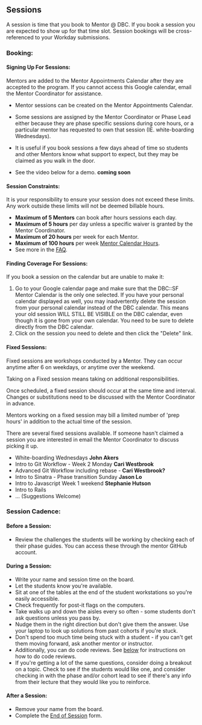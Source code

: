 ## Sessions

A session is time that you book to Mentor @ DBC. If you book a session you are expected to show up for that time slot. Session bookings will be cross-referenced to your Workday submissions.

### Booking:

#### Signing Up For Sessions:
Mentors are added to the Mentor Appointments Calendar after they are accepted to the program. If you cannot access this Google calendar, email the Mentor Coordinator for assistance.

- Mentor sessions can be created on the Mentor Appointments Calendar.
- Some sessions are assigned by the Mentor Coordinator or Phase Lead either because they are phase specific sessions during core hours, or a particular mentor has requested to own that session (IE. white-boarding Wednesdays).
- It is useful if you book sessions a few days ahead of time so students and other Mentors know what support to expect, but they may be claimed as you walk in the door.

- See the video below for a demo. **coming soon**

#### Session Constraints:
It is your responsibility to ensure your session does not exceed these limits. Any work outside these limits will not be deemed billable hours.

- **Maximum of 5 Mentors** can book after hours sessions each day.
- **Maximum of 5 hours** per day unless a specific waiver is granted by the Mentor Coordinator.
- **Maximum of 20 hours** per week for each Mentor.
- **Maximum of 100 hours** per week [Mentor Calendar Hours](http://google-calendar-hours.com/).
- See more in the [FAQ](faq.md).

#### Finding Coverage For Sessions:
If you book a session on the calendar but are unable to make it:

  1. Go to your Google calendar page and make sure that the DBC::SF Mentor Calendar is the only one selected. If you have your personal calendar displayed as well, you may inadvertently delete the session from your personal calendar instead of the DBC calendar. This means your old session WILL STILL BE VISIBLE on the DBC calendar, even though it is gone from your own calendar. You need to be sure to delete directly from the DBC calendar.
  2. Click on the session you need to delete and then click the "Delete" link.

#### Fixed Sessions:
Fixed sessions are workshops conducted by a Mentor. They can occur anytime after 6 on weekdays, or anytime over the weekend.

Taking on a Fixed session means taking on additional responsibilities.

Once scheduled, a fixed session should occur at the same time and interval. Changes or substitutions need to be discussed with the Mentor Coordinator in advance.

Mentors working on a fixed session may bill a limited number of 'prep hours' in addition to the actual time of the session.

There are several fixed sessions available. If someone hasn't claimed a session you are interested in email the Mentor Coordinator to discuss picking it up.
  - White-boarding Wednesdays **John Akers**
  - Intro to Git Workflow - Week 2 Monday **Cari Westbrook**
  - Advanced Git Workflow including rebase - **Cari Westbrook?**
  - Intro to Sinatra - Phase transition Sunday **Jason Lo**
  - Intro to Javascript Week 1 weekend **Stephanie Hutson**
  - Intro to Rails
  - ... (Suggestions Welcome)

### Session Cadence:

#### Before a Session:
- Review the challenges the students will be working by checking each of their phase guides. You can access these through the mentor GitHub account.

#### During a Session:
- Write your name and session time on the board.
- Let the students know you're available.
- Sit at one of the tables at the end of the student workstations so you're easily accessible.
- Check frequently for post-it flags on the computers.
- Take walks up and down the aisles every so often - some students don't ask questions unless you pass by.
- Nudge them in the right direction but don't give them the answer. Use your laptop to look up solutions from past cohorts if you're stuck.
- Don't spend too much time being stuck with a student - if you can't get them moving forward, ask another mentor or instructor.
- Additionally, you can do code reviews. See [below](code-review.md) for instructions on how to do code reviews.
- If you're getting a lot of the same questions, consider doing a breakout on a topic. Check to see if the students would like one, and consider checking in with the phase and/or cohort lead to see if there's any info from their lecture that they would like you to reinforce.

#### After a Session:
- Remove your name from the board.
- Complete the [End of Session](https://docs.google.com/a/devbootcamp.com/forms/d/1bNIBtgy2ephY5117eHa31iFVgVRxPJAA0zzyeEqvTlA/viewform) form.
